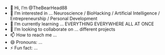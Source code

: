- 👋 Hi, I’m @TheBearHead88
- 👀 I’m interested in ... Neuroscience / BioHacking / Artificial Intelligence / Entrepreneurship / Personal Development 
- 🌱 I’m currently learning ... EVERYTHING EVERYWHERE ALL AT ONCE
- 💞️ I’m looking to collaborate on ... different projects
- 📫 How to reach me ... 
- 😄 Pronouns: ...
- ⚡ Fun fact: ...

<!---
TheBearHead88/TheBearHead88 is a ✨ special ✨ repository because its `README.md` (this file) appears on your GitHub profile.
You can click the Preview link to take a look at your changes.
--->
